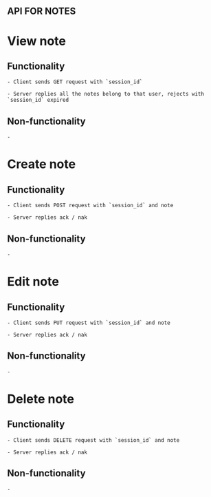 ## API FOR NOTES

# View note

## Functionality

	- Client sends GET request with `session_id`

	- Server replies all the notes belong to that user, rejects with `session_id` expired
	
## Non-functionality

	- 

# Create note

## Functionality

	- Client sends POST request with `session_id` and note

	- Server replies ack / nak

## Non-functionality

	- 

# Edit note

## Functionality

	- Client sends PUT request with `session_id` and note

	- Server replies ack / nak

## Non-functionality

	- 

# Delete note 

## Functionality

	- Client sends DELETE request with `session_id` and note

	- Server replies ack / nak

## Non-functionality

	- 
